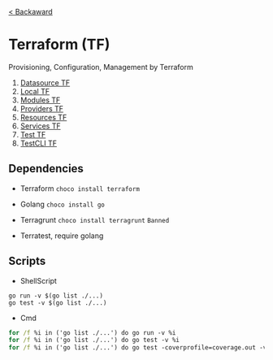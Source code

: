 [< Backaward](../README.md)

# Terraform (TF)

Provisioning, Configuration, Management by Terraform

1. [Datasource TF](./data/README.md)
2. [Local TF](./local/README.md)
3. [Modules TF](./modules/README.md)
4. [Providers TF](./providers/README.md)
5. [Resources TF](./resources/README.md)
6. [Services TF](./services/README.md)
7. [Test TF](./test/README.md)
7. [TestCLI TF](./test_cli/README.md)


## Dependencies

- Terraform `choco install terraform`

- Golang `choco install go`
- Terragrunt `choco install terragrunt` `Banned`
- Terratest, require golang


## Scripts

- ShellScript

```shell
go run -v $(go list ./...)
go test -v $(go list ./...)
```

- Cmd

```cmd
for /f %i in ('go list ./...') do go run -v %i
for /f %i in ('go list ./...') do go test -v %i
for /f %i in ('go list ./...') do go test -coverprofile=coverage.out -v %i
```
